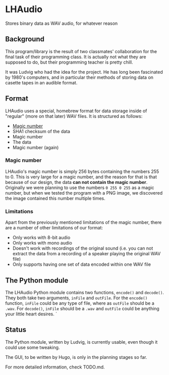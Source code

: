 # LHAudio
Stores binary data as WAV audio, for whatever reason

## Background
This program/library is the result of two classmates' collaboration for the final task of their programming class. It is actually not what they are supposed to do, but their programming teacher is pretty chill. 

It was Ludvig who had the idea for the project. He has long been fascinated by 1980's computers, and in particular their methods of storing data on casette tapes in an audible format.

## Format
LHAudio uses a special, homebrew format for data storage inside of "regular" (more on that later) WAV files. It is structured as follows:

- [Magic number](https://en.wikipedia.org/wiki/File_format#Magic_number)
- SHA1 checksum of the data
- Magic number
- The data
- Magic number (again)

### Magic number
LHAudio's magic number is simply 256 bytes containing the numbers 255 to 0. This is very large for a magic number, and the reason for that is that because of our design, the data **can not contain the magic number**. Originally we were planning to use the numbers `0 255 0 255` as a magic number, but when we tested the program with a PNG image, we discovered the image contained this number multiple times.

### Limitations
Apart from the previously mentioned limitations of the magic number, there are a number of other limitations of our format:

- Only works with 8-bit audio
- Only works with mono audio
- Doesn't work with recordings of the original sound (i.e. you can not extract the data from a recording of a speaker playing the original WAV file)
- Only supports having one set of data encoded within one WAV file

## The Python module
The LHAudio Python module contains two functions, `encode()` and `decode()`. They both take two arguments, `inFile` and `outFile`. For the `encode()` function, `inFile` could be any type of file, where as `outFile` should be a `.wav`. For `decode()`, `inFile` should be a `.wav` and `outFile` could be anything your little heart desires.
`
## Status
The Python module, written by Ludvig, is currently usable, even though it could use some tweaking.

The GUI, to be written by Hugo, is only in the planning stages so far.

For more detailed information, check TODO.md.

